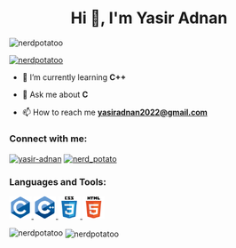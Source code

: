 <h1 align="center">Hi 👋, I'm Yasir Adnan</h1>
<p align="left"> <img src="https://komarev.com/ghpvc/?username=nerdpotatoo&label=Profile%20views&color=0e75b6&style=flat" alt="nerdpotatoo" /> </p>

<p align="left"> <a href="https://github.com/ryo-ma/github-profile-trophy"><img src="https://github-profile-trophy.vercel.app/?username=nerdpotatoo" alt="nerdpotatoo" /></a> </p>

- 🌱 I’m currently learning **C++**

- 💬 Ask me about **C**

- 📫 How to reach me **yasiradnan2022@gmail.com**

<h3 align="left">Connect with me:</h3>
<p align="left">
<a href="https://linkedin.com/in/yasir-adnan" target="blank"><img align="center" src="https://raw.githubusercontent.com/rahuldkjain/github-profile-readme-generator/master/src/images/icons/Social/linked-in-alt.svg" alt="yasir-adnan" height="30" width="40" /></a>
<a href="https://codeforces.com/profile/nerd_potato" target="blank"><img align="center" src="https://raw.githubusercontent.com/rahuldkjain/github-profile-readme-generator/master/src/images/icons/Social/codeforces.svg" alt="nerd_potato" height="30" width="40" /></a>
</p>

<h3 align="left">Languages and Tools:</h3>
<p align="left"> <a href="https://www.cprogramming.com/" target="_blank" rel="noreferrer"> <img src="https://raw.githubusercontent.com/devicons/devicon/master/icons/c/c-original.svg" alt="c" width="40" height="40"/> </a> <a href="https://www.w3schools.com/cpp/" target="_blank" rel="noreferrer"> <img src="https://raw.githubusercontent.com/devicons/devicon/master/icons/cplusplus/cplusplus-original.svg" alt="cplusplus" width="40" height="40"/> </a> <a href="https://www.w3schools.com/css/" target="_blank" rel="noreferrer"> <img src="https://raw.githubusercontent.com/devicons/devicon/master/icons/css3/css3-original-wordmark.svg" alt="css3" width="40" height="40"/> </a> <a href="https://www.w3.org/html/" target="_blank" rel="noreferrer"> <img src="https://raw.githubusercontent.com/devicons/devicon/master/icons/html5/html5-original-wordmark.svg" alt="html5" width="40" height="40"/> </a> </p>

<p><img align="left" src="https://github-readme-stats.vercel.app/api/top-langs?username=nerdpotatoo&show_icons=true&locale=en&layout=compact" alt="nerdpotatoo" /></p>

<p>&nbsp;<img align="center" src="https://github-readme-stats.vercel.app/api?username=nerdpotatoo&show_icons=true&locale=en" alt="nerdpotatoo" /></p>
